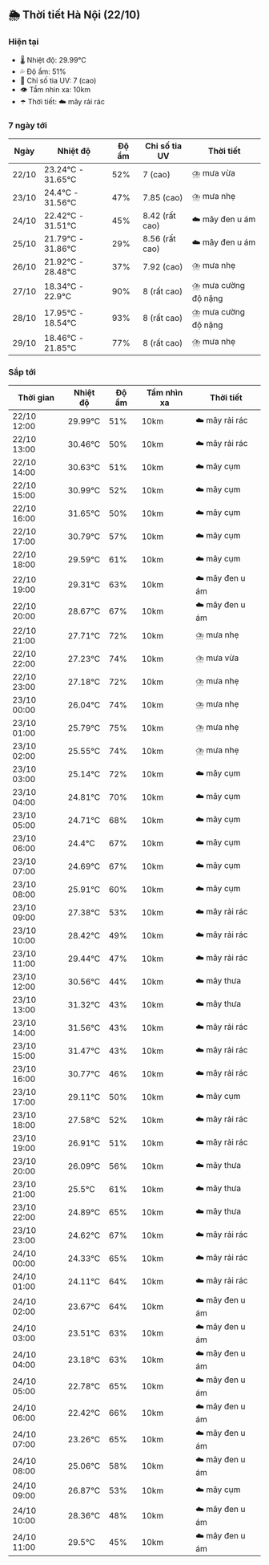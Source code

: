 ## 🌦️ Thời tiết Hà Nội (22/10)

### Hiện tại

- 🌡️ Nhiệt độ: 29.99℃
- 💦 Độ ẩm: 51%
- 🌟 Chỉ số tia UV: 7 (cao)
- 👁️ Tầm nhìn xa: 10km
- ☂️ Thời tiết: ☁️ mây rải rác

### 7 ngày tới

| Ngày | Nhiệt độ | Độ ẩm | Chỉ số tia UV | Thời tiết |
| --- | --- | --- | --- | --- |
| 22/10 | 23.24℃ - 31.65℃ | 52% | 7 (cao) | ⛈️ mưa vừa |
| 23/10 | 24.4℃ - 31.56℃ | 47% | 7.85 (cao) | ⛈️ mưa nhẹ |
| 24/10 | 22.42℃ - 31.51℃ | 45% | 8.42 (rất cao) | ☁️ mây đen u ám |
| 25/10 | 21.79℃ - 31.86℃ | 29% | 8.56 (rất cao) | ☁️ mây đen u ám |
| 26/10 | 21.92℃ - 28.48℃ | 37% | 7.92 (cao) | ⛈️ mưa nhẹ |
| 27/10 | 18.34℃ - 22.9℃ | 90% | 8 (rất cao) | ⛈️ mưa cường độ nặng |
| 28/10 | 17.95℃ - 18.54℃ | 93% | 8 (rất cao) | ⛈️ mưa cường độ nặng |
| 29/10 | 18.46℃ - 21.85℃ | 77% | 8 (rất cao) | ⛈️ mưa nhẹ |

### Sắp tới

| Thời gian | Nhiệt độ | Độ ẩm | Tầm nhìn xa | Thời tiết |
| --- | --- | --- | --- | --- |
| 22/10 12:00 | 29.99℃ | 51% | 10km | ☁️ mây rải rác |
| 22/10 13:00 | 30.46℃ | 50% | 10km | ☁️ mây rải rác |
| 22/10 14:00 | 30.63℃ | 51% | 10km | ☁️ mây cụm |
| 22/10 15:00 | 30.99℃ | 52% | 10km | ☁️ mây cụm |
| 22/10 16:00 | 31.65℃ | 50% | 10km | ☁️ mây cụm |
| 22/10 17:00 | 30.79℃ | 57% | 10km | ☁️ mây cụm |
| 22/10 18:00 | 29.59℃ | 61% | 10km | ☁️ mây cụm |
| 22/10 19:00 | 29.31℃ | 63% | 10km | ☁️ mây đen u ám |
| 22/10 20:00 | 28.67℃ | 67% | 10km | ☁️ mây đen u ám |
| 22/10 21:00 | 27.71℃ | 72% | 10km | ⛈️ mưa nhẹ |
| 22/10 22:00 | 27.23℃ | 74% | 10km | ⛈️ mưa vừa |
| 22/10 23:00 | 27.18℃ | 72% | 10km | ⛈️ mưa nhẹ |
| 23/10 00:00 | 26.04℃ | 74% | 10km | ⛈️ mưa nhẹ |
| 23/10 01:00 | 25.79℃ | 75% | 10km | ⛈️ mưa nhẹ |
| 23/10 02:00 | 25.55℃ | 74% | 10km | ⛈️ mưa nhẹ |
| 23/10 03:00 | 25.14℃ | 72% | 10km | ☁️ mây cụm |
| 23/10 04:00 | 24.81℃ | 70% | 10km | ☁️ mây cụm |
| 23/10 05:00 | 24.71℃ | 68% | 10km | ☁️ mây cụm |
| 23/10 06:00 | 24.4℃ | 67% | 10km | ☁️ mây cụm |
| 23/10 07:00 | 24.69℃ | 67% | 10km | ☁️ mây cụm |
| 23/10 08:00 | 25.91℃ | 60% | 10km | ☁️ mây cụm |
| 23/10 09:00 | 27.38℃ | 53% | 10km | ☁️ mây rải rác |
| 23/10 10:00 | 28.42℃ | 49% | 10km | ☁️ mây rải rác |
| 23/10 11:00 | 29.44℃ | 47% | 10km | ☁️ mây rải rác |
| 23/10 12:00 | 30.56℃ | 44% | 10km | ☁️ mây thưa |
| 23/10 13:00 | 31.32℃ | 43% | 10km | ☁️ mây thưa |
| 23/10 14:00 | 31.56℃ | 43% | 10km | ☁️ mây rải rác |
| 23/10 15:00 | 31.47℃ | 43% | 10km | ☁️ mây rải rác |
| 23/10 16:00 | 30.77℃ | 46% | 10km | ☁️ mây rải rác |
| 23/10 17:00 | 29.11℃ | 50% | 10km | ☁️ mây cụm |
| 23/10 18:00 | 27.58℃ | 52% | 10km | ☁️ mây rải rác |
| 23/10 19:00 | 26.91℃ | 51% | 10km | ☁️ mây rải rác |
| 23/10 20:00 | 26.09℃ | 56% | 10km | ☁️ mây thưa |
| 23/10 21:00 | 25.5℃ | 61% | 10km | ☁️ mây thưa |
| 23/10 22:00 | 24.89℃ | 65% | 10km | ☁️ mây thưa |
| 23/10 23:00 | 24.62℃ | 67% | 10km | ☁️ mây rải rác |
| 24/10 00:00 | 24.33℃ | 65% | 10km | ☁️ mây rải rác |
| 24/10 01:00 | 24.11℃ | 64% | 10km | ☁️ mây rải rác |
| 24/10 02:00 | 23.67℃ | 64% | 10km | ☁️ mây đen u ám |
| 24/10 03:00 | 23.51℃ | 63% | 10km | ☁️ mây đen u ám |
| 24/10 04:00 | 23.18℃ | 63% | 10km | ☁️ mây đen u ám |
| 24/10 05:00 | 22.78℃ | 65% | 10km | ☁️ mây đen u ám |
| 24/10 06:00 | 22.42℃ | 66% | 10km | ☁️ mây đen u ám |
| 24/10 07:00 | 23.26℃ | 65% | 10km | ☁️ mây đen u ám |
| 24/10 08:00 | 25.06℃ | 58% | 10km | ☁️ mây đen u ám |
| 24/10 09:00 | 26.87℃ | 53% | 10km | ☁️ mây cụm |
| 24/10 10:00 | 28.36℃ | 48% | 10km | ☁️ mây đen u ám |
| 24/10 11:00 | 29.5℃ | 45% | 10km | ☁️ mây đen u ám |
